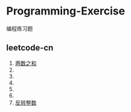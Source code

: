 # Programming-Exercise
编程练习题

## leetcode-cn

1. [两数之和](leetcode-cn/简单/twoSum.py)
2.
3. 
4.
5.
6.
7. [反转整数](leetcode-cn/简单/reverse.py)